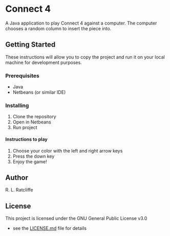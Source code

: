 # Connect 4

A Java application to play Connect 4 against a computer. The computer chooses a random column to insert the piece into.

## Getting Started

These instructions will allow you to copy the project and run it on your local machine for development purposes.

### Prerequisites

* Java
* Netbeans (or similar IDE)

### Installing

1. Clone the repository
2. Open in Netbeans
3. Run project

#### Instructions to play

1. Choose your color with the left and right arrow keys
2. Press the down key
3. Enjoy the game!

## Author

R. L. Ratcliffe

## License

This project is licensed under the GNU General Public License v3.0
- see the [LICENSE.md](LICENSE.md) file for details
